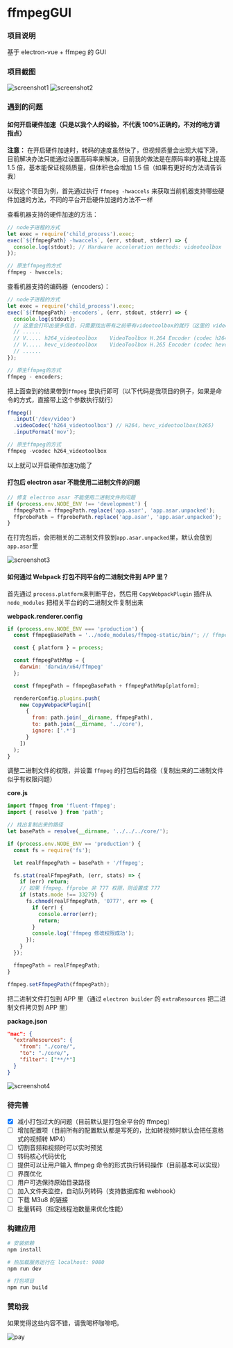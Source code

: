 # ffmpegGUI

### 项目说明

基于 electron-vue + ffmpeg 的 GUI

### 项目截图

![screenshot1](./screenshot/screenshot-01.png)
![screenshot2](./screenshot/screenshot-02.png)

### 遇到的问题

#### 如何开启硬件加速（只是以我个人的经验，不代表 100%正确的，不对的地方请指点）

**注意：** 在开启硬件加速时，转码的速度虽然快了，但视频质量会出现大幅下滑，目前解决办法只能通过设置高码率来解决，目前我的做法是在原码率的基础上提高 1.5 倍，基本能保证视频质量，但体积也会增加 1.5 倍（如果有更好的方法请告诉我）

以我这个项目为例，首先通过执行 `ffmpeg -hwaccels` 来获取当前机器支持哪些硬件加速的方法，不同的平台开启硬件加速的方法不一样

查看机器支持的硬件加速的方法：

```js
// node子进程的方式
let exec = require('child_process').exec;
exec(`${ffmpegPath} -hwaccels`, (err, stdout, stderr) => {
  console.log(stdout); // Hardware acceleration methods: videotoolbox
});
```

```js
// 原生ffmpeg的方式
ffmpeg - hwaccels;
```

查看机器支持的编码器（encoders）：

```js
// node子进程的方式
let exec = require('child_process').exec;
exec(`${ffmpegPath} -encoders`, (err, stdout, stderr) => {
  console.log(stdout);
  // 这里会打印出很多信息，只需要找出带有之前带有videotoolbox的就行（这里的 videotoolbox 是上次查到的支持硬件加速的方法）
  // ......
  // V..... h264_videotoolbox    VideoToolbox H.264 Encoder (codec h264)
  // V..... hevc_videotoolbox    VideoToolbox H.265 Encoder (codec hevc)
  // ......
});
```

```js
// 原生ffmpeg的方式
ffmpeg - encoders;
```

把上面查到的结果带到`ffmpeg` 里执行即可（以下代码是我项目的例子，如果是命令的方式，直接带上这个参数执行就行）

```js
ffmpeg()
  .input('/dev/video')
  .videoCodec('h264_videotoolbox') // H264，hevc_videotoolbox(h265)
  .inputFormat('mov');
```

```js
// 原生ffmpeg的方式
ffmpeg -vcodec h264_videotoolbox
```

以上就可以开启硬件加速功能了

#### 打包后 electron asar 不能使用二进制文件的问题

```js
// 修复 electron asar 不能使用二进制文件的问题
if (process.env.NODE_ENV !== 'development') {
  ffmpegPath = ffmpegPath.replace('app.asar', 'app.asar.unpacked');
  ffprobePath = ffprobePath.replace('app.asar', 'app.asar.unpacked');
}
```

在打完包后，会把相关的二进制文件放到`app.asar.unpacked`里，默认会放到`app.asar`里

![screenshot3](./screenshot/screenshot-03.png)

#### 如何通过 Webpack 打包不同平台的二进制文件到 APP 里？

首先通过 `process.platform`来判断平台，然后用 `CopyWebpackPlugin` 插件从 `node_modules` 把相关平台的的二进制文件复制出来

**webpack.renderer.config**

```js
if (process.env.NODE_ENV === 'production') {
  const ffmpegBasePath = '../node_modules/ffmpeg-static/bin/'; // ffmpeg-static

  const { platform } = process;

  const ffmpegPathMap = {
    darwin: 'darwin/x64/ffmpeg'
  };

  const ffmpegPath = ffmpegBasePath + ffmpegPathMap[platform];

  rendererConfig.plugins.push(
    new CopyWebpackPlugin([
      {
        from: path.join(__dirname, ffmpegPath),
        to: path.join(__dirname, '../core'),
        ignore: ['.*']
      }
    ])
  );
}
```

调整二进制文件的权限，并设置 `ffmpeg` 的打包后的路径（复制出来的二进制文件似乎有权限问题）

**core.js**

```js
import ffmpeg from 'fluent-ffmpeg';
import { resolve } from 'path';

// 找出复制出来的路径
let basePath = resolve(__dirname, '../../../core/');

if (process.env.NODE_ENV == 'production') {
  const fs = require('fs');

  let realFfmpegPath = basePath + '/ffmpeg';

  fs.stat(realFfmpegPath, (err, stats) => {
    if (err) return;
    // 如果 ffmpeg、ffprobe 非 777 权限，则设置成 777
    if (stats.mode !== 33279) {
      fs.chmod(realFfmpegPath, '0777', err => {
        if (err) {
          console.error(err);
          return;
        }
        console.log('ffmpeg 修改权限成功');
      });
    }
  });

  ffmpegPath = realFfmpegPath;
}

ffmpeg.setFfmpegPath(ffmpegPath);
```

把二进制文件打包到 APP 里（通过 `electron builder` 的 `extraResources` 把二进制文件拷贝到 APP 里）

**package.json**

```json
"mac": {
  "extraResources": {
    "from": "./core/",
    "to": "./core/",
    "filter": ["**/*"]
  }
}
```
![screenshot4](./screenshot/screenshot-04.png)

### 待完善

- [x] 减小打包过大的问题（目前默认是打包全平台的 ffmpeg）
- [ ] 增加配置项（目前所有的配置默认都是写死的，比如转视频时默认会把任意格式的视频转 MP4）
- [ ] 切割音频和视频时可以实时预览
- [ ] 转码核心代码优化
- [ ] 提供可以让用户输入 ffmpeg 命令的形式执行转码操作（目前基本可以实现）
- [ ] 界面优化
- [ ] 用户可选保持原始目录路径
- [ ] 加入文件夹监控，自动队列转码（支持数据库和 webhook）
- [ ] 下载 M3u8 的链接
- [ ] 批量转码（指定线程池数量来优化性能）

### 构建应用

```bash
# 安装依赖
npm install

# 热加载服务运行在 localhost: 9080
npm run dev

# 打包项目
npm run build
```

### 赞助我

如果觉得这些内容不错，请我喝杯咖啡吧。

![pay](./screenshot/pay.png)
